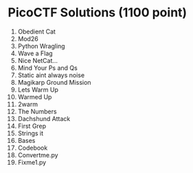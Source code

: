 # PicoCTF Solutions (1100 point)

1. Obedient Cat
2. Mod26
3. Python Wragling
4. Wave a Flag
5. Nice NetCat...
6. Mind Your Ps and Qs
7. Static aint always noise
8. Magikarp Ground Mission
9. Lets Warm Up
10. Warmed Up
11. 2warm
12. The Numbers
13. Dachshund Attack
14. First Grep
15. Strings it
16. Bases
17. Codebook
18. Convertme.py
19. Fixme1.py
